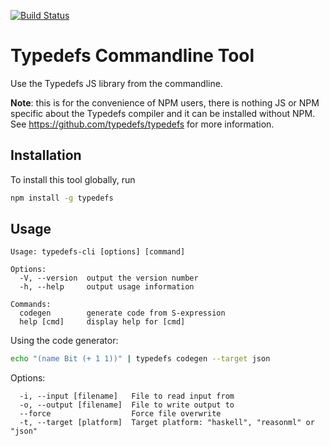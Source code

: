 [![Build Status](https://travis-ci.com/typedefs/cli.svg?branch=master)](https://travis-ci.com/typedefs/cli)

# Typedefs Commandline Tool

Use the Typedefs JS library from the commandline.

**Note**: this is for the convenience of NPM users, there is nothing JS or NPM specific about the Typedefs compiler and it can be installed without NPM. See https://github.com/typedefs/typedefs for more information.

## Installation

To install this tool globally, run

```sh
npm install -g typedefs
```

## Usage

```
Usage: typedefs-cli [options] [command]

Options:
  -V, --version  output the version number
  -h, --help     output usage information

Commands:
  codegen        generate code from S-expression
  help [cmd]     display help for [cmd]
```

Using the code generator:


```sh
echo "(name Bit (+ 1 1))" | typedefs codegen --target json
```

Options:

```
  -i, --input [filename]   File to read input from
  -o, --output [filename]  File to write output to
  --force                  Force file overwrite
  -t, --target [platform]  Target platform: "haskell", "reasonml" or "json"
```